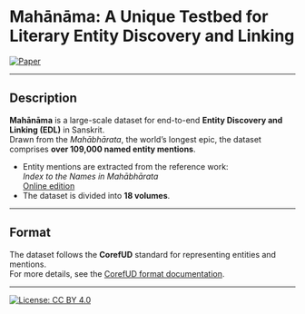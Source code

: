 # Mahānāma: A Unique Testbed for Literary Entity Discovery and Linking

[![Paper](https://img.shields.io/badge/Paper-EMNLP%202025-blue)](link)

---

## Description
**Mahānāma** is a large-scale dataset for end-to-end **Entity Discovery and Linking (EDL)** in Sanskrit.  
Drawn from the *Mahābhārata*, the world’s longest epic, the dataset comprises **over 109,000 named entity mentions**.  

- Entity mentions are extracted from the reference work:  
  *Index to the Names in Mahābhārata*  
  [Online edition](https://www.sanskrit-lexicon.uni-koeln.de/scans/INMScan/2020/web/index.php)  
- The dataset is divided into **18 volumes**.  
---


##  Format
The dataset follows the **CorefUD** standard for representing entities and mentions.  
For more details, see the [CorefUD format documentation](https://ufal.mff.cuni.cz/corefud).  

---

[![License: CC BY 4.0](https://img.shields.io/badge/License-CC%20BY%204.0-lightgrey.svg)](https://creativecommons.org/licenses/by/4.0/)

